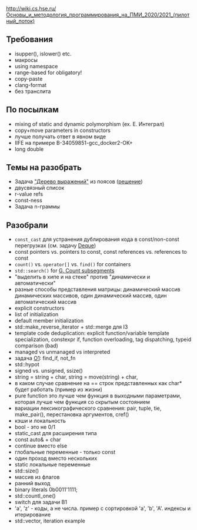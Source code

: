 http://wiki.cs.hse.ru/Основы_и_методология_программирования_на_ПМИ_2020/2021_(пилотный_поток)

## Требования

- isupper(), islower() etc.
- макросы
- using namespace
- range-based for obligatory!
- copy-paste
- clang-format
- без транслита

## По посылкам 

- mixing of static and dynamic polymorphism (ex. E. Интеграл)
- copy+move parameters in constructors
- лучше получать ответ в явном виде
- IIFE на примере B-34059851-gcc_docker2-OK+
- long double

## Темы на разобрать

- Задача ["Дерево выражений"](https://www.coursera.org/learn/c-plus-plus-brown/programming/J9df7/dierievo-vyrazhienii) из поясов ([решение](https://github.com/yandexdataschool/onlinecpp/blob/master/grader/grading-files/smart_pointers/expression/solutions/correct.cpp))
- двусвязный список
- r-value refs
- const-ness
- Задача n-граммы
 
## Разобрали

- `const_cast` для устранения дублирования кода в const/non-const перегрузках (см. задачу [Deque](https://contest.yandex.ru/contest/19568/problems/C/))
- const pointers vs. pointers to const, const references vs. references to const
- `count()` vs. `operator[]` vs. `find()` for containers
- `std::search()` for [G. Count subsegments](https://contest.yandex.ru/contest/19568/problems/G/)
- "выделить в хипе и на стеке" против "динамически и автоматически"
- разные способы представления матрицы: динамический массив динамических массивов, один динамический массив, один автоматический массив
- explicit constructors
- list of initialization
- default member initialization
- std::make_reverse_iterator + std::merge для I3
- template code deduplication: explicit function/variable template specialization, constexpr if, function overloading, tag dispatching, typeid comparison (bad)
- managed vs unmanaged vs interpreted
- задача [О1](https://contest.yandex.ru/contest/19571/problems/O/): find_if, not_fn
- std::hypot
- signed vs. unsigned, ssize()
- string = string + char, string = move(string) + char, 
- в каком случае сравнение на == строк представленных как char* будет работать (пример из жизни)
- pure function это лучше чем функция в выходными параметрами, которая лучше чем функция со скрытым состоянием
- вариации лексикографического сравнения: pair, tuple, tie, make_pair(), перестановка аргументов, cref()
- кэши и локальность
- bool - это не 0/1
- static_cast для расширения типа
- const auto& + char
- continue вместо else
- глобальные переменные - только const
- один проход вместо нескольких
- static локальные переменные
- std::size()
- массив из флагов
- ранний выход
- binary literals 0b0011'1111;
- std::countl_one()
- switch для задачи B1
- 'a', 'z' - коды, а не числа. пример с сортировкой 'a', 'b', 'A'. индексы и итерирование
- std::vector<bool>, iteration example

